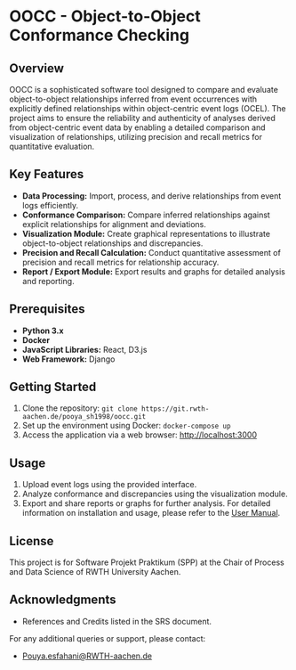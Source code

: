 # OOCC - Object-to-Object Conformance Checking

## Overview
OOCC is a sophisticated software tool designed to compare and evaluate object-to-object relationships inferred from event occurrences with explicitly defined relationships within object-centric event logs (OCEL). The project aims to ensure the reliability and authenticity of analyses derived from object-centric event data by enabling a detailed comparison and visualization of relationships, utilizing precision and recall metrics for quantitative evaluation.

## Key Features
- **Data Processing:** Import, process, and derive relationships from event logs efficiently.
- **Conformance Comparison:** Compare inferred relationships against explicit relationships for alignment and deviations.
- **Visualization Module:** Create graphical representations to illustrate object-to-object relationships and discrepancies.
- **Precision and Recall Calculation:** Conduct quantitative assessment of precision and recall metrics for relationship accuracy.
- **Report / Export Module:** Export results and graphs for detailed analysis and reporting.

## Prerequisites
- **Python 3.x**
- **Docker**
- **JavaScript Libraries:** React, D3.js
- **Web Framework:** Django

## Getting Started
1. Clone the repository: `git clone https://git.rwth-aachen.de/pooya_sh1998/oocc.git`
2. Set up the environment using Docker: `docker-compose up`
3. Access the application via a web browser: [http://localhost:3000](http://localhost:3000)

## Usage
1. Upload event logs using the provided interface.
2. Analyze conformance and discrepancies using the visualization module.
3. Export and share reports or graphs for further analysis.
For detailed information on installation and usage, please refer to the [User Manual](/UserManual.md).

## License
This project is for Software Projekt Praktikum (SPP) at the Chair of Process and Data Science of RWTH University Aachen.

## Acknowledgments
- References and Credits listed in the SRS document.


For any additional queries or support, please contact:
- Pouya.esfahani@RWTH-aachen.de
